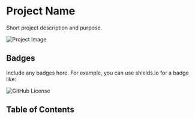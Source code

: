 # Project Name

Short project description and purpose.

![Project Image](path/to/your/Tulips.jpg)

## Badges

Include any badges here. For example, you can use shields.io for a badge like:

![GitHub License](https://img.shields.io/github/license/your-username/your-repo)

## Table of Contents

